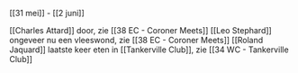 [[31 mei]] - [[2 juni]]

[[Charles Attard]] door, zie [[38 EC - Coroner Meets]]
[[Leo Stephard]] ongeveer nu een vleeswond, zie [[38 EC - Coroner Meets]]
[[Roland Jaquard]] laatste keer eten in [[Tankerville Club]], zie [[34 WC - Tankerville Club]]